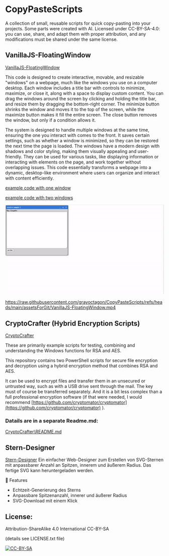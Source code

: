 # CopyPasteScripts
A collection of small, reusable scripts for quick copy-pasting into your projects. Some parts were created with AI. Licensed under CC-BY-SA-4.0: you can use, share, and adapt them with proper attribution, and any modifications must be shared under the same license.

## VanillaJS-FloatingWindow
[VanillaJS-FloatingWindow](VanillaJS-FloatingWindow/)

This code is designed to create interactive, movable, and resizable "windows" on a webpage, much like the windows you use on a computer desktop. Each window includes a title bar with controls to minimize, maximize, or close it, along with a space to display custom content. You can drag the windows around the screen by clicking and holding the title bar, and resize them by dragging the bottom-right corner. The minimize button shrinks the window and moves it to the top of the screen, while the maximize button makes it fill the entire screen. The close button removes the window, but only if a condition allows it.

The system is designed to handle multiple windows at the same time, ensuring the one you interact with comes to the front. It saves certain settings, such as whether a window is minimized, so they can be restored the next time the page is loaded. The windows have a modern design with shadows and color styling, making them visually appealing and user-friendly. They can be used for various tasks, like displaying information or interacting with elements on the page, and work together without overlapping issues. This code essentially transforms a webpage into a dynamic, desktop-like environment where users can organize and interact with content efficiently.


[example code with one window](VanillaJS-FloatingWindow/ExampleWindowUseage.html)
 
[example code with two windows](VanillaJS-FloatingWindow/ExampleTwoWindows.html)


![Video Preview](assetsForGit/VanillaJS-FloatingWindow.gif)

https://raw.githubusercontent.com/grayoctagon/CopyPasteScripts/refs/heads/main/assetsForGit/VanillaJS-FloatingWindow.mp4


## CryptoCrafter (Hybrid Encryption Scripts)
[CryptoCrafter](CryptoCrafter/)

These are primarily example scripts for testing, combining and understanding the Windows functions for RSA and AES.

This repository contains two PowerShell scripts for secure file encryption and decryption using a hybrid encryption method that combines RSA and AES.

It can be used to encrypt files and transfer them in an unsecured or untrusted way, such as with a USB drive sent through the mail. The key must of course be transferred separately. And it is a bit less complex than a full professional encryption software (if that were needed, I would recommend [https://github.com/cryptomator/cryptomator](https://github.com/cryptomator/cryptomator) ). 

### Datails are in a separate Readme.md: 
[CryptoCrafter\README.md](CryptoCrafter\README.md)


## Stern-Designer 
[Stern-Designer](Stern-Designer/)
Ein einfacher Web-Designer zum Erstellen von SVG-Sternen mit anpassbarer Anzahl an Spitzen, innerem und äußerem Radius. Das fertige SVG kann heruntergeladen werden.

🚀 Features
- Echtzeit-Generierung des Sterns
- Anpassbare Spitzenanzahl, innerer und äußerer Radius
- SVG-Download mit einem Klick

## License: 
Attribution-ShareAlike 4.0 International CC-BY-SA 

(details see LICENSE.txt file)

[![CC-BY-SA](https://i.creativecommons.org/l/by-sa/4.0/88x31.png)](#license)


